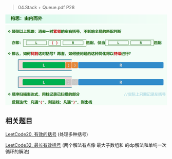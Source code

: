 > 04.Stack + Queue.pdf P28

![img](img/1.png)

## 相关题目

[LeetCode20. 有效的括号](https://leetcode.cn/problems/valid-parentheses/) (处理多种括号)

[LeetCode32. 最长有效括号](https://leetcode.cn/problems/longest-valid-parentheses/) (两个解法有点像 最大子数组和 的dp解法和单纯一次循环的解法)